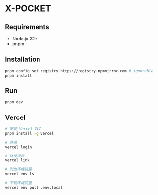 # X-POCKET

## Requirements

- Node.js 22+
- pnpm

## Installation

```bash
pnpm config set registry https://registry.npmmirror.com # ignorable
pnpm install
```

## Run

```bash
pnpm dev
```

## Vercel

```bash
# 安装 Vercel CLI
pnpm install -g vercel

# 登录
vercel login

# 链接项目
vercel link

# 列出环境变量
vercel env ls

# 下载环境变量
vercel env pull .env.local

```